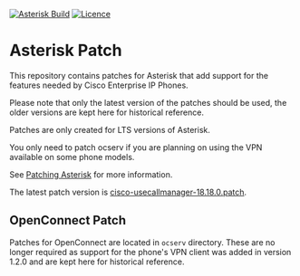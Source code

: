 [![Asterisk Build](https://img.shields.io/github/actions/workflow/status/usecallmanagernz/patches/asterisk.yml?branch=master&label=asterisk%20build)](https://github.com/usecallmanagernz/patches/actions/workflows/asterisk.yml) [![Licence](https://img.shields.io/github/license/usecallmanagernz/patches?color=red)](LICENSE)

# Asterisk Patch

This repository contains patches for Asterisk that add support for
the features needed by Cisco Enterprise IP Phones.

Please note that only the latest version of the patches should be used,
the older versions are kept here for historical reference.

Patches are only created for LTS versions of Asterisk.

You only need to patch ocserv if you are planning on using the VPN
available on some phone models.

See [Patching Asterisk](http://usecallmanager.nz/patching-asterisk.html)
for more information.

The latest patch version is [cisco-usecallmanager-18.18.0.patch](asterisk/cisco-usecallmanager-18.18.0.patch).

## OpenConnect Patch

Patches for OpenConnect are located in `ocserv` directory. These are
no longer required as support for the phone's VPN client was added
in version 1.2.0 and are kept here for historical reference.
